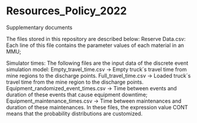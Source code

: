 # Resources_Policy_2022
Supplementary documents

The files stored in this repository are described below:
Reserve Data.csv: Each line of this file contains the parameter values of each material in an MMU;

Simulator times:
The following files are the input data of the discrete event simulation model:
Empty_travel_time.csv -> Empty truck´s travel time from mine regions to the discharge points.
Full_travel_time.csv -> Loaded truck´s travel time from the mine region to the discharge points.
Equipment_randomized_event_times.csv -> Time between events and duration of these events that cause equipment downtime;
Equipment_maintenance_times.csv -> Time between maintenances and duration of these maintenances.
In these files, the expression value CONT means that the probability distributions are customized.
